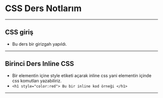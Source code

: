 # CSS Ders Notlarım

---

## CSS giriş

* Bu ders bir girizgah yapıldı.

---

## Birinci Ders Inline CSS

* Bir elementin içine style etiketi açarak inline css yani elementin içinde css komutları yazabiliriz.
* ```<h1 style="color:red"> Bu bir inline kod örneği </h1>```

---
